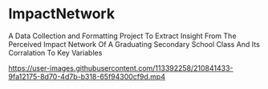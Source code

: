 # ImpactNetwork
A Data Collection and Formatting Project To Extract Insight From The Perceived Impact Network Of A Graduating Secondary School Class And Its Corralation To Key Variables

https://user-images.githubusercontent.com/113392258/210841433-9fa12175-8d70-4d7b-b318-65f94300cf9d.mp4


















